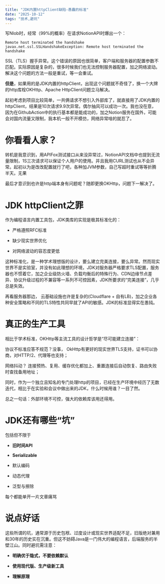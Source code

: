 ```yaml
---
title: "JDK内置httpClient缺陷-愚蠢的标准"
date: "2025-10-12"
tags: "技术,避坑"
---
```


写Nlob时，经常（99%的概率）在请求NotionAPI时爆出一个：

```plain text
Remote host terminated the handshake
javax.net.ssl.SSLHandshakeException: Remote host terminated the handshake
```

SSL（TLS）握手异常。这个错误的原因也很简单，客户端和服务器的配置参数不匹配。实际原因是复杂的，很多时候我们也无法控制服务器配置，加之网络波动。解决这个问题的方法一般是重试，等一会重试。

**但是**，如果用的是JDK内置的httpClient，出现这个问题就不奇怪了，换一个大牌的http库栓OKHttp、Apache HttpClient问题立马解决。

起初考虑到项目比较简单，一共俩请求不想引入外部库了，就直接用了JDK内置的httpClient，结果是10次请求9.9次异常。偶尔抽风可以成功一次。我也没在意，因为在GithubAction中的执行基本都是能成功的，加之Notion服务在国外，可能会对国内流量又限制，我本机一般不开模仿，网络异常啥的就忍了。

# 你看看人家？

转机是我意识到，用APIFox测试接口从来没异常过，NotionAPI文档中也提到无流量限制，1S三次请求可以保证个人用户的使用。并且我用CURL测试也从不会异常。起初以为是改改配置就行了吧，各种加JVM参数，自己写超时重试等等折腾半天。无果

最后才意识到也许是http端本身有问题呢？随即更换OKHttp，问题下一解决了。

# JDK httpClient之罪

作为编程语言内置工具包，JDK类库的实现是极其标准化的：

- 严格遵照RFC标准

- 缺少现实世界优化

- 对网络波动的容忍度更低

这种标准化，是一种学术理想版的设计，要么建立完美连接，要么异常。然而现实世界不是实验室，并没有如此理想的环境，JDK对服务器严格要求TLS配置，服务器也不惯着它，加之企业级防火墙、负载均衡后的特殊行为、CDN边缘节点差异、协议升级过程的不兼容等一系列不可控因素，JDK所要求的“完美连接”，几乎总是失效。

再看服务器那边， 云基础设施也许是复杂的(Cloudflare + 自有LB)，加之企业各种安全策略和不同的TLS特性共同早就了API的敏感。JDK的标准显得实在愚钝。

# 真正的生产工具

相比于学术标准，OKHttp等主流工具的设计哲学是“尽可能建立连接”：

协议不标准应答不规范？没事， OkHttp有更好的现实世界TLS支持，证书可以协商，对HTTP/2、代理等也支持；

网络抖动？ 连接预热、复用、缓存优化都加上、重置连接后自动恢复、路由失败时查找备用地址；

同时，作为一个独立且知名的专门处理http的项目，已经在生产环境中经历了无数迭代，相比于在实验和会议中做出来的JDK，什么时候用谁？一目了然。

总之一句话：外部环境不可控，强大的依赖库该用还得用。

# JDK还有哪些“坑”

包括但不限于

- **旧时间API**

- **Serializable**

- 默认编码

- 动态代理

- 泛型与擦除

每个都能单开一片文章痛骂

# 说点好话

这些所谓的坑，通常源于历史包袱、过度设计或现实世界适配不足，旧版绝对兼用和30年的历史实在沉重。但这不妨碍Java是一门伟大的编程语言，后端服务的半壁江山。同时避坑需注意：

- **明确优于隐式，不要依赖默认**

- **使用现代版、生产级新工具**

- **理解原理**